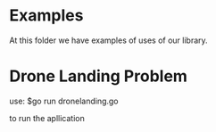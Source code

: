 # Examples

At this folder we have examples of uses of our library.

# Drone Landing Problem

use:
	$go run dronelanding.go

to run the apllication
